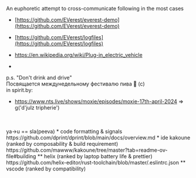 An euphoretic attempt to cross-communicate following in the most cases
* [https://github.com/EVerest/everest-demo](https://github.com/EVerest/everest-demo)
* [https://github.com/EVerest/logfiles](https://github.com/EVerest/logfiles)
* https://en.wikipedia.org/wiki/Plug-in_electric_vehicle

* <Place for autogenerated retro image>

p.s. "Don't drink and drive"
<br/>
Посвящается междунедельному фестивалю пива 🍺 (с)
<br/>
in spirit.by:
* https://www.nts.live/shows/moxie/episodes/moxie-17th-april-2024 => g('d'julz tripherie')
<br/>
<br/>
ya->u == sla(peeva)
* code formatting & signals https://github.com/dprint/dprint/blob/main/docs/overview.md
* ide kakoune (ranked by composability & build requirement) https://github.com/mawww/kakoune/tree/master?tab=readme-ov-file#building
  ** helix (ranked by laptop battery life & prettier) https://github.com/helix-editor/rust-toolchain/blob/master/.eslintrc.json
  ** vscode (ranked by compatibility) 
